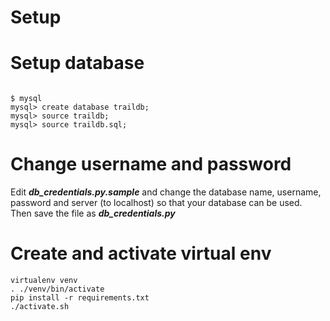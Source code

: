 Setup
===

Setup database
====
```

$ mysql 
mysql> create database traildb;
mysql> source traildb;
mysql> source traildb.sql;

```

Change username and password
====

Edit ***db_credentials.py.sample*** and change the database name, username, password and server (to localhost) so that your database can be used. Then save the file as ***db_credentials.py***


Create and activate virtual env
====

```
virtualenv venv
. ./venv/bin/activate
pip install -r requirements.txt
./activate.sh
```
